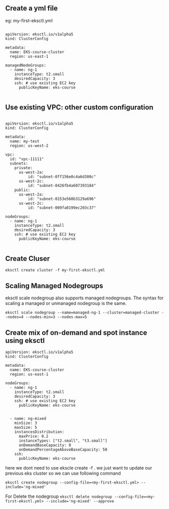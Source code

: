 ## Create a yml file 

eg: my-first-eksctl.yml

```

apiVersion: eksctl.io/v1alpha5
kind: ClusterConfig

metadata:
  name: EKS-course-cluster
  region: us-east-1

managedNodeGroups:
  - name: ng-1
    instanceType: t2.small
    desiredCapacity: 3
    ssh: # use existing EC2 key
      publicKeyName: eks-course
      
```

## Use existing VPC: other custom configuration

```

apiVersion: eksctl.io/v1alpha5
kind: ClusterConfig

metadata:
  name: my-test
  region: us-west-2

vpc:
  id: "vpc-11111"
  subnets:
    private:
      us-west-2a:
          id: "subnet-0ff156e0c4a6d300c"
      us-west-2c:
          id: "subnet-0426fb4a607393184"
    public:
      us-west-2a:
          id: "subnet-0153e560b3129a696"
      us-west-2c:
          id: "subnet-009fa0199ec203c37"

nodeGroups:
  - name: ng-1
    instanceType: t2.small
    desiredCapacity: 3
    ssh: # use existing EC2 key
      publicKeyName: eks-course
  
  ```

## Create Cluser

```
eksctl create cluster -f my-first-eksctl.yml

```

## Scaling Managed Nodegroups
eksctl scale nodegroup also supports managed nodegroups. The syntax for scaling a managed or unmanaged nodegroup is the same.

```
eksctl scale nodegroup --name=managed-ng-1 --cluster=managed-cluster --nodes=4 --nodes-min=3 --nodes-max=5
```

## Create mix of on-demand and spot instance using eksctl

```
apiVersion: eksctl.io/v1alpha5
kind: ClusterConfig

metadata:
  name: EKS-course-cluster
  region: us-east-1

nodeGroups:
  - name: ng-1
    instanceType: t2.small
    desiredCapacity: 3
    ssh: # use existing EC2 key
      publicKeyName: eks-course
      
      
  - name: ng-mixed
    minSize: 3
    maxSize: 5
    instancesDistribution:
      maxPrice: 0.2
      instanceTypes: ["t2.small", "t3.small"]
      onDemandBaseCapacity: 0
      onDemandPercentageAboveBaseCapacity: 50
    ssh: 
      publicKeyName: eks-course
```  
    
here we dont need to use ekscle create -f <filename> . we just want to update our previous eks cluster so we can use following command 
    
```
eksctl create nodegroup --config-file=<my-first-eksctl.yml> --include='ng-mixed' 
```
  
For Delete the nodegroup ```eksctl delete nodegroup --config-file=<my-first-eksctl.yml> --include='ng-mixed' --approve ```
  
    
